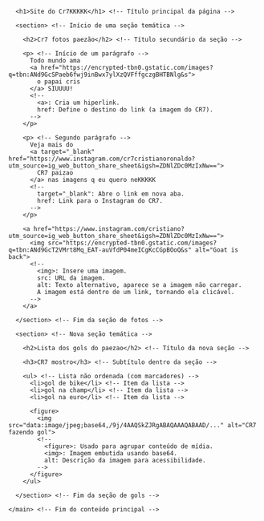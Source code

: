 <!DOCTYPE html> <!-- Informa que o documento está usando HTML5 -->

<meta charset="UTF-8"> <!-- Define o conjunto de caracteres como UTF-8 (permite acentuação) -->

<html lang="pt-br"> <!-- Início do documento HTML, com idioma definido como português do Brasil -->
  <head> <!-- Cabeçalho da página, onde ficam meta-informações (não visíveis no corpo do site) -->
    <title>Cr7 mlk</title> <!-- Define o título que aparece na aba do navegador -->
  </head>

  <body> <!-- Início do conteúdo visível da página -->
    <main> <!-- Indica o conteúdo principal da página -->

      <h1>Site do Cr7KKKKK</h1> <!-- Título principal da página -->

      <section> <!-- Início de uma seção temática -->

        <h2>Cr7 fotos paezão</h2> <!-- Título secundário da seção -->

        <p> <!-- Início de um parágrafo -->
          Todo mundo ama
          <a href="https://encrypted-tbn0.gstatic.com/images?q=tbn:ANd9GcSPaeb6fwj9inBwx7ylXzQVFffgczgBHTBNlg&s">
            o papai cris
          </a> SIUUUU!
          <!-- 
            <a>: Cria um hiperlink.
            href: Define o destino do link (a imagem do CR7).
          -->
        </p>

        <p> <!-- Segundo parágrafo -->
          Veja mais do 
          <a target="_blank" href="https://www.instagram.com/cr7cristianoronaldo?utm_source=ig_web_button_share_sheet&igsh=ZDNlZDc0MzIxNw==">
            CR7 paizao
          </a> nas imagens q eu quero neKKKKK
          <!-- 
            target="_blank": Abre o link em nova aba.
            href: Link para o Instagram do CR7.
          -->
        </p>

        <a href="https://www.instagram.com/cristiano?utm_source=ig_web_button_share_sheet&igsh=ZDNlZDc0MzIxNw==">
          <img src="https://encrypted-tbn0.gstatic.com/images?q=tbn:ANd9GcT2VMrt8Mq_EAT-auVfdP04meICgKcCGpBOoQ&s" alt="Goat is back">
          <!-- 
            <img>: Insere uma imagem.
            src: URL da imagem.
            alt: Texto alternativo, aparece se a imagem não carregar.
            A imagem está dentro de um link, tornando ela clicável.
          -->
        </a>

      </section> <!-- Fim da seção de fotos -->

      <section> <!-- Nova seção temática -->

        <h2>Lista dos gols do paezao</h2> <!-- Título da nova seção -->

        <h3>CR7 mostro</h3> <!-- Subtítulo dentro da seção -->

        <ul> <!-- Lista não ordenada (com marcadores) -->
          <li>gol de bike</li> <!-- Item da lista -->
          <li>gol na champ</li> <!-- Item da lista -->
          <li>gol na euro</li> <!-- Item da lista -->

          <figure>
            <img src="data:image/jpeg;base64,/9j/4AAQSkZJRgABAQAAAQABAAD/..." alt="CR7 fazendo gol">
            <!-- 
              <figure>: Usado para agrupar conteúdo de mídia.
              <img>: Imagem embutida usando base64.
              alt: Descrição da imagem para acessibilidade.
            -->
          </figure>
        </ul>

      </section> <!-- Fim da seção de gols -->

    </main> <!-- Fim do conteúdo principal -->
  </body> <!-- Fim do corpo do site -->
</html> <!-- Fim do documento HTML -->
